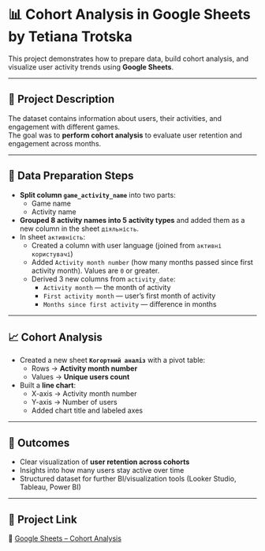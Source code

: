 # 📊 Cohort Analysis in Google Sheets by Tetiana Trotska

This project demonstrates how to prepare data, build cohort analysis, and visualize user activity trends using **Google Sheets**.

---

## 🔹 Project Description
The dataset contains information about users, their activities, and engagement with different games.  
The goal was to **perform cohort analysis** to evaluate user retention and engagement across months.

---

## 🔧 Data Preparation Steps
- **Split column `game_activity_name`** into two parts:  
  - Game name  
  - Activity name  
- **Grouped 8 activity names into 5 activity types** and added them as a new column in the sheet `діяльність`.  
- In sheet `активність`:  
  - Created a column with user language (joined from `активні користувачі`)  
  - Added `Activity month number` (how many months passed since first activity month). Values are `0` or greater.  
  - Derived 3 new columns from `activity_date`:  
    - `Activity month` — the month of activity  
    - `First activity month` — user’s first month of activity  
    - `Months since first activity` — difference in months  

---

## 📈 Cohort Analysis
- Created a new sheet **`Когортний аналіз`** with a pivot table:  
  - Rows → **Activity month number**  
  - Values → **Unique users count**  
- Built a **line chart**:  
  - X-axis → Activity month number  
  - Y-axis → Number of users  
  - Added chart title and labeled axes  

---

## 🎯 Outcomes
- Clear visualization of **user retention across cohorts**  
- Insights into how many users stay active over time  
- Structured dataset for further BI/visualization tools (Looker Studio, Tableau, Power BI)

---

## 🔗 Project Link
📄 [Google Sheets – Cohort Analysis](https://docs.google.com/spreadsheets/d/1-U1a15GskDTBT9JHpJTTCB34thEOS4lSMbd)
